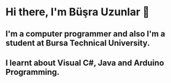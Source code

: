 # Hi there, I'm Büşra Uzunlar 👋

## I'm a computer programmer and also I'm a student at Bursa Technical University.

## I learnt about Visual C#, Java and Arduino Programming.

<!--
**busrauzunlar/busrauzunlar** is a ✨ _special_ ✨ repository because its `README.md` (this file) appears on your GitHub profile.

Here are some ideas to get you started:

- 🔭 I’m currently working on ...
- 🌱 I’m currently learning ...
- 👯 I’m looking to collaborate on ...
- 🤔 I’m looking for help with ...
- 💬 Ask me about ...
- 📫 How to reach me: ...
- 😄 Pronouns: ...
- ⚡ Fun fact: ...
-->
